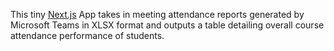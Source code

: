 This tiny [Next.js](https://nextjs.org/)  App takes in meeting attendance reports generated by Microsoft Teams in XLSX format and outputs a table detailing overall course attendance performance of students. 